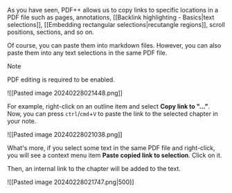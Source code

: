 As you have seen, PDF++ allows us to copy links to specific locations in a PDF file such as pages, annotations, [[Backlink highlighting - Basics|text selections]], [[Embedding rectangular selections|recutangle regions]], scroll positions, sections, and so on.

Of course, you can paste them into markdown files. However, you can also paste them into any text selections in the same PDF file.

> [!NOTE]
> PDF editing is required to be enabled.
> 
> ![[Pasted image 20240228021448.png]]

For example, right-click on an outline item and select **Copy link to "..."**. Now, you can press `ctrl`/`cmd`+`V` to paste the link to the selected chapter in your note.

![[Pasted image 20240228021038.png]]

What's more, if you select some text in the same PDF file and right-click, you will see a context menu item **Paste copied link to selection**. Click on it.

Then, an internal link to the chapter will be added to the text.

![[Pasted image 20240228021747.png|500]]
